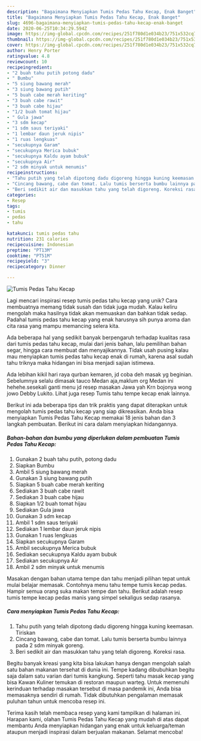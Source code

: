 ```yaml
---
description: "Bagaimana Menyiapkan Tumis Pedas Tahu Kecap, Enak Banget"
title: "Bagaimana Menyiapkan Tumis Pedas Tahu Kecap, Enak Banget"
slug: 4696-bagaimana-menyiapkan-tumis-pedas-tahu-kecap-enak-banget
date: 2020-06-25T10:34:29.594Z
image: https://img-global.cpcdn.com/recipes/251f780d1e034b23/751x532cq70/tumis-pedas-tahu-kecap-foto-resep-utama.jpg
thumbnail: https://img-global.cpcdn.com/recipes/251f780d1e034b23/751x532cq70/tumis-pedas-tahu-kecap-foto-resep-utama.jpg
cover: https://img-global.cpcdn.com/recipes/251f780d1e034b23/751x532cq70/tumis-pedas-tahu-kecap-foto-resep-utama.jpg
author: Henry Porter
ratingvalue: 4.8
reviewcount: 10
recipeingredient:
- "2 buah tahu putih potong dadu"
- " Bumbu"
- "5 siung bawang merah"
- "3 siung bawang putih"
- "5 buah cabe merah keriting"
- "3 buah cabe rawit"
- "3 buah cabe hijau"
- "1/2 buah tomat hijau"
- " Gula jawa"
- "3 sdm kecap"
- "1 sdm saus teriyaki"
- "1 lembar daun jeruk nipis"
- "1 ruas lengkuas"
- "secukupnya Garam"
- "secukupnya Merica bubuk"
- "secukupnya Kaldu ayam bubuk"
- "secukupnya Air"
- "2 sdm minyak untuk menumis"
recipeinstructions:
- "Tahu putih yang telah dipotong dadu digoreng hingga kuning keemasan. Tiriskan"
- "Cincang bawang, cabe dan tomat. Lalu tumis berserta bumbu lainnya pada 2 sdm minyak goreng."
- "Beri sedikit air dan masukkan tahu yang telah digoreng. Koreksi rasa."
categories:
- Resep
tags:
- tumis
- pedas
- tahu

katakunci: tumis pedas tahu 
nutrition: 231 calories
recipecuisine: Indonesian
preptime: "PT13M"
cooktime: "PT51M"
recipeyield: "3"
recipecategory: Dinner

---
```



![Tumis Pedas Tahu Kecap](https://img-global.cpcdn.com/recipes/251f780d1e034b23/751x532cq70/tumis-pedas-tahu-kecap-foto-resep-utama.jpg)

Lagi mencari inspirasi resep tumis pedas tahu kecap yang unik? Cara membuatnya memang tidak susah dan tidak juga mudah. Kalau keliru mengolah maka hasilnya tidak akan memuaskan dan bahkan tidak sedap. Padahal tumis pedas tahu kecap yang enak harusnya sih punya aroma dan cita rasa yang mampu memancing selera kita.

Ada beberapa hal yang sedikit banyak berpengaruh terhadap kualitas rasa dari tumis pedas tahu kecap, mulai dari jenis bahan, lalu pemilihan bahan segar, hingga cara membuat dan menyajikannya. Tidak usah pusing kalau mau menyiapkan tumis pedas tahu kecap enak di rumah, karena asal sudah tahu triknya maka hidangan ini bisa menjadi sajian istimewa.

Ada lebihan kikil hari raya qurban kemaren, jd coba deh masak yg beginian. Sebelumnya selalu dimasak tauco Medan aja,maklum org Medan ini hehehe.sesekali ganti menu jd resep masakan Jawa yah Krn bojonya wong jowo Debby Lukito. Lihat juga resep Tumis tahu tempe kecap enak lainnya.


Berikut ini ada beberapa tips dan trik praktis yang dapat diterapkan untuk mengolah tumis pedas tahu kecap yang siap dikreasikan. Anda bisa menyiapkan Tumis Pedas Tahu Kecap memakai 18 jenis bahan dan 3 langkah pembuatan. Berikut ini cara dalam menyiapkan hidangannya.

<!--inarticleads1-->

##### Bahan-bahan dan bumbu yang diperlukan dalam pembuatan Tumis Pedas Tahu Kecap:

1. Gunakan 2 buah tahu putih, potong dadu
1. Siapkan  Bumbu
1. Ambil 5 siung bawang merah
1. Gunakan 3 siung bawang putih
1. Siapkan 5 buah cabe merah keriting
1. Sediakan 3 buah cabe rawit
1. Sediakan 3 buah cabe hijau
1. Siapkan 1/2 buah tomat hijau
1. Sediakan  Gula jawa
1. Gunakan 3 sdm kecap
1. Ambil 1 sdm saus teriyaki
1. Sediakan 1 lembar daun jeruk nipis
1. Gunakan 1 ruas lengkuas
1. Siapkan secukupnya Garam
1. Ambil secukupnya Merica bubuk
1. Sediakan secukupnya Kaldu ayam bubuk
1. Sediakan secukupnya Air
1. Ambil 2 sdm minyak untuk menumis


Masakan dengan bahan utama tempe dan tahu menjadi pilihan tepat untuk mulai belajar memasak. Contohnya menu tahu tempe tumis kecap pedas. Hampir semua orang suka makan tempe dan tahu. Berikut adalah resep tumis tempe kecap pedas manis yang simpel sekaligus sedap rasanya. 

<!--inarticleads2-->

##### Cara menyiapkan Tumis Pedas Tahu Kecap:

1. Tahu putih yang telah dipotong dadu digoreng hingga kuning keemasan. Tiriskan
1. Cincang bawang, cabe dan tomat. Lalu tumis berserta bumbu lainnya pada 2 sdm minyak goreng.
1. Beri sedikit air dan masukkan tahu yang telah digoreng. Koreksi rasa.


Begitu banyak kreasi yang kita bisa lakukan hanya dengan mengolah salah satu bahan makanan tersehat di dunia ini. Tempe kadang dibubuhkan begitu saja dalam satu varian dari tumis kangkung. Seperti tahu masak kecap yang bisa Kawan Kuliner temukan di restoran maupun warteg. Untuk memenuhi kerinduan terhadap masakan tersebut di masa pandemik ini, Anda bisa memasaknya sendiri di rumah. Tidak dibutuhkan pengalaman memasak puluhan tahun untuk mencoba resep ini. 

Terima kasih telah membaca resep yang kami tampilkan di halaman ini. Harapan kami, olahan Tumis Pedas Tahu Kecap yang mudah di atas dapat membantu Anda menyiapkan hidangan yang enak untuk keluarga/teman ataupun menjadi inspirasi dalam berjualan makanan. Selamat mencoba!
